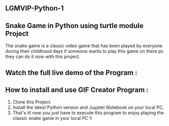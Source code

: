 ## LGMVIP-Python-1
## Snake Game in Python using turtle module Project 

The snake game is a classic video game that has been played by everyone during their childhood days if someone wants to play this game on there pc they can do it now with this project.

## Watch the full live demo of the Program :

## How to install and use GIF Creator Program :
1. Clone this Project.
2. Install the latest Python version and Juypter Notebook on your local PC.
4. That's it! now you just have to execute this program to enjoy playing the classic snake game in your local PC !!

